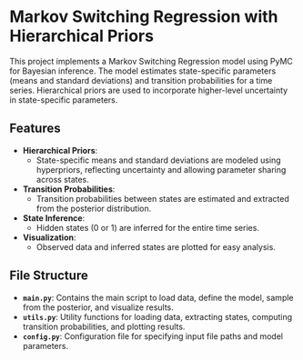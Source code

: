 # Markov Switching Regression with Hierarchical Priors

This project implements a Markov Switching Regression model using PyMC for Bayesian inference. The model estimates state-specific parameters (means and standard deviations) and transition probabilities for a time series. Hierarchical priors are used to incorporate higher-level uncertainty in state-specific parameters.

## Features
- **Hierarchical Priors**:
  - State-specific means and standard deviations are modeled using hyperpriors, reflecting uncertainty and allowing parameter sharing across states.
- **Transition Probabilities**:
  - Transition probabilities between states are estimated and extracted from the posterior distribution.
- **State Inference**:
  - Hidden states (0 or 1) are inferred for the entire time series.
- **Visualization**:
  - Observed data and inferred states are plotted for easy analysis.

## File Structure
- **`main.py`**: Contains the main script to load data, define the model, sample from the posterior, and visualize results.
- **`utils.py`**: Utility functions for loading data, extracting states, computing transition probabilities, and plotting results.
- **`config.py`**: Configuration file for specifying input file paths and model parameters.

